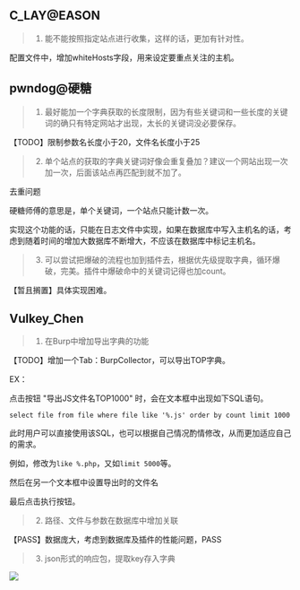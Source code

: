 ## C_LAY@EASON

>1. 能不能按照指定站点进行收集，这样的话，更加有针对性。

配置文件中，增加whiteHosts字段，用来设定要重点关注的主机。

## pwndog@硬糖

>1. 最好能加一个字典获取的长度限制，因为有些关键词和一些长度的关键词的确只有特定网站才出现，太长的关键词没必要保存。

【TODO】限制参数名长度小于20，文件名长度小于25

>2. 单个站点的获取的字典关键词好像会重复叠加？建议一个网站出现一次加一次，后面该站点再匹配到就不加了。

去重问题

硬糖师傅的意思是，单个关键词，一个站点只能计数一次。

实现这个功能的话，只能在日志文件中实现，如果在数据库中写入主机名的话，考虑到随着时间的增加大数据库不断增大，不应该在数据库中标记主机名。

>3. 可以尝试把爆破的流程也加到插件去，根据优先级提取字典，循环爆破，完美。插件中爆破命中的关键词记得也加count。

【暂且搁置】具体实现困难。

## Vulkey_Chen

>1. 在Burp中增加导出字典的功能

【TODO】增加一个Tab：BurpCollector，可以导出TOP字典。

EX：

点击按钮 "导出JS文件名TOP1000" 时，会在文本框中出现如下SQL语句。

```
select file from file where file like '%.js' order by count limit 1000
``` 

此时用户可以直接使用该SQL，也可以根据自己情况酌情修改，从而更加适应自己的需求。

例如，修改为```like %.php```，又如```limit 5000```等。

然后在另一个文本框中设置导出时的文件名

最后点击执行按钮。

>2. 路径、文件与参数在数据库中增加关联

【PASS】数据庞大，考虑到数据库及插件的性能问题，PASS

>3. json形式的响应包，提取key存入字典

![](./img/11.png)

